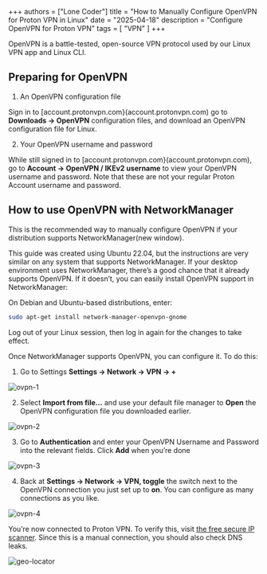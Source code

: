 +++
authors = ["Lone Coder"]
title = "How to Manually Configure OpenVPN for Proton VPN in Linux"
date = "2025-04-18"
description = "Configure OpenVPN for Proton VPN"
tags = [
    "VPN"
]
+++

OpenVPN is a battle-tested, open-source VPN protocol used by our Linux VPN app and Linux CLI. 

## Preparing for OpenVPN

1. An OpenVPN configuration file

Sign in to [account.protonvpn.com}(account.protonvpn.com) go to **Downloads → OpenVPN** configuration files, and download an OpenVPN configuration file for Linux.

2. Your OpenVPN username and password

While still signed in to [account.protonvpn.com}(account.protonvpn.com), go to **Account → OpenVPN / IKEv2 username** to view your OpenVPN username and password. Note that these are not your regular Proton Account username and password.

## How to use OpenVPN with NetworkManager

This is the recommended way to manually configure OpenVPN if your distribution supports NetworkManager(new window).

This guide was created using Ubuntu 22.04, but the instructions are very similar on any system that supports NetworkManager. If your desktop environment uses NetworkManager, there’s a good chance that it already supports OpenVPN. If it doesn’t, you can easily install OpenVPN support in NetworkManager:

On Debian and Ubuntu-based distributions, enter:
```bash
sudo apt-get install network-manager-openvpn-gnome
```
Log out of your Linux session, then log in again for the changes to take effect. 

Once NetworkManager supports OpenVPN, you can configure it. To do this:

1. Go to Settings **Settings → Network → VPN → +**

![ovpn-1](/images/ovpn-linux-nm-1.webp)

2. Select **Import from file…** and use your default file manager to **Open** the OpenVPN configuration file you downloaded earlier. 

![ovpn-2](/images/ovpn-linux-nm-2.webp)

3. Go to **Authentication** and enter your OpenVPN Username and Password into the relevant fields. Click **Add** when you’re done 

![ovpn-3](/images/ovpn-linux-nm-3.webp)

4. Back at **Settings → Network → VPN, toggle** the switch next to the OpenVPN connection you just set up to **on**. You can configure as many connections as you like.

![ovpn-4](/images/ovpn-linux-nm-4.webp)

You’re now connected to Proton VPN. To verify this, visit [the free secure IP scanner](https://protonvpn.com/what-is-my-ip-address). Since this is a manual connection, you should also check DNS leaks.

![geo-locator](/images/ip-geo-lovator.png)